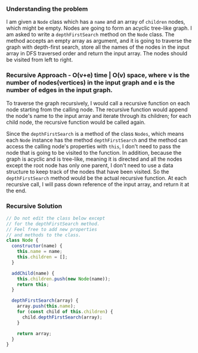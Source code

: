 ### Understanding the problem

I am given a `Node` class which has a `name` and an array of `children` nodes, which might be empty. Nodes are going to form an acyclic tree-like graph. I am asked to write a `depthFirstSearch` method on the `Node` class. The method accepts an empty array as argument, and it is going to traverse the graph with depth-first search, store all the names of the nodes in the input array in DFS traversed order and return the input array. The nodes should be visited from left to right.

### Recursive Approach - O(v+e) time | O(v) space, where v is the number of nodes(vertices) in the input graph and e is the number of edges in the input graph.

To traverse the graph recursively, I would call a recursive function on each node starting from the calling node. The recursive function would append the node's name to the input array and iterate through its children; for each child node, the recursive function would be called again.

Since the `depthFirstSearch` is a method of the class `Nodes`, which means each `Node` instance has the method `depthFirstSearch` and the method can access the calling node's properties with `this`, I don't need to pass the node that is going to be visited to the function. In addition, because the graph is acyclic and is tree-like, meaning it is directed and all the nodes except the root node has only one parent, I don't need to use a data structure to keep track of the nodes that have been visited. So the `depthFirstSearch` method would be the actual recursive function. At each recursive call, I will pass down reference of the input array, and return it at the end.

### Recursive Solution

```js
// Do not edit the class below except
// for the depthFirstSearch method.
// Feel free to add new properties
// and methods to the class.
class Node {
  constructor(name) {
    this.name = name;
    this.children = [];
  }

  addChild(name) {
    this.children.push(new Node(name));
    return this;
  }

  depthFirstSearch(array) {
    array.push(this.name);
    for (const child of this.children) {
      child.depthFirstSearch(array);
    }

    return array;
  }
}
```
